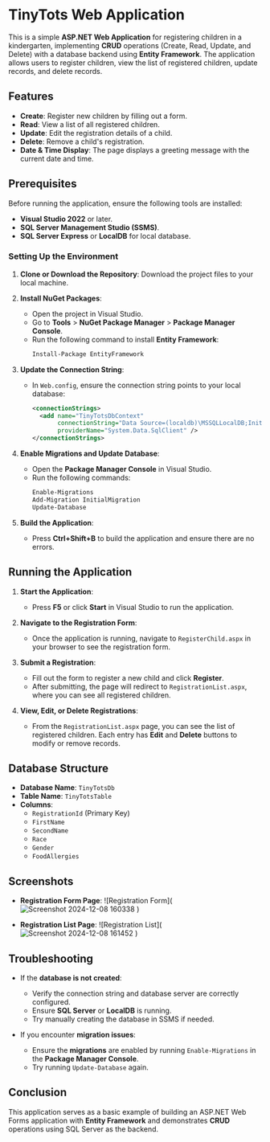 # TinyTots Web Application

This is a simple **ASP.NET Web Application** for registering children in a kindergarten, implementing **CRUD** operations (Create, Read, Update, and Delete) with a database backend using **Entity Framework**. The application allows users to register children, view the list of registered children, update records, and delete records.

## Features
- **Create**: Register new children by filling out a form.
- **Read**: View a list of all registered children.
- **Update**: Edit the registration details of a child.
- **Delete**: Remove a child's registration.
- **Date & Time Display**: The page displays a greeting message with the current date and time.

## Prerequisites
Before running the application, ensure the following tools are installed:
- **Visual Studio 2022** or later.
- **SQL Server Management Studio (SSMS)**.
- **SQL Server Express** or **LocalDB** for local database.

### Setting Up the Environment
1. **Clone or Download the Repository**:
   Download the project files to your local machine.

2. **Install NuGet Packages**:
   - Open the project in Visual Studio.
   - Go to **Tools** > **NuGet Package Manager** > **Package Manager Console**.
   - Run the following command to install **Entity Framework**:
     ```bash
     Install-Package EntityFramework
     ```

3. **Update the Connection String**:
   - In `Web.config`, ensure the connection string points to your local database:
     ```xml
     <connectionStrings>
       <add name="TinyTotsDbContext" 
            connectionString="Data Source=(localdb)\MSSQLLocalDB;Initial Catalog=TinyTotsDb;Integrated Security=True" 
            providerName="System.Data.SqlClient" />
     </connectionStrings>
     ```

4. **Enable Migrations and Update Database**:
   - Open the **Package Manager Console** in Visual Studio.
   - Run the following commands:
     ```bash
     Enable-Migrations
     Add-Migration InitialMigration
     Update-Database
     ```

5. **Build the Application**:
   - Press **Ctrl+Shift+B** to build the application and ensure there are no errors.

## Running the Application
1. **Start the Application**:
   - Press **F5** or click **Start** in Visual Studio to run the application.

2. **Navigate to the Registration Form**:
   - Once the application is running, navigate to `RegisterChild.aspx` in your browser to see the registration form.

3. **Submit a Registration**:
   - Fill out the form to register a new child and click **Register**.
   - After submitting, the page will redirect to `RegistrationList.aspx`, where you can see all registered children.

4. **View, Edit, or Delete Registrations**:
   - From the `RegistrationList.aspx` page, you can see the list of registered children. Each entry has **Edit** and **Delete** buttons to modify or remove records.

## Database Structure
- **Database Name**: `TinyTotsDb`
- **Table Name**: `TinyTotsTable`
- **Columns**:
  - `RegistrationId` (Primary Key)
  - `FirstName`
  - `SecondName`
  - `Race`
  - `Gender`
  - `FoodAllergies`

## Screenshots
- **Registration Form Page**:
  ![Registration Form](![Screenshot 2024-12-08 160338](https://github.com/user-attachments/assets/2be90835-b931-47fe-98bd-cc0779c659ae)
)

- **Registration List Page**:
  ![Registration List](![Screenshot 2024-12-08 161452](https://github.com/user-attachments/assets/2aba7c84-d264-456f-a945-dc37dd217b25)
)



## Troubleshooting
- If the **database is not created**:
  - Verify the connection string and database server are correctly configured.
  - Ensure **SQL Server** or **LocalDB** is running.
  - Try manually creating the database in SSMS if needed.

- If you encounter **migration issues**:
  - Ensure the **migrations** are enabled by running `Enable-Migrations` in the **Package Manager Console**.
  - Try running `Update-Database` again.

## Conclusion
This application serves as a basic example of building an ASP.NET Web Forms application with **Entity Framework** and demonstrates **CRUD** operations using SQL Server as the backend.
